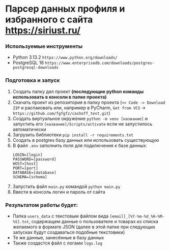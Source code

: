 # Парсер данных профиля и избранного с сайта https://siriust.ru/

### Используемые инструменты
* Python 3.13.2 `https://www.python.org/downloads/`
* PostgreSQL 16 `https://www.enterprisedb.com/downloads/postgres-postgresql-downloads`

### Подготовка и запуск
1. Создать папку дял проект **(последующие python команды использовать в консоли в папке проекта)**
2. Скачать проект из репозитория в папку проекта (`<> Code -> Download ZIP` и распаковать или, например в PyCharm, `Get from VCS` -> `https://github.com/fgfgfz/cashoff_test.git`)
3. Создать виртуальное окружение `python -m venv [название]` и запустить его `[название]/Scripts/activate` если не запустилось автоматически
4. Загрузить библиотеки `pip install -r requirements.txt`
5. Создать в postgres базу данных или использовать существующую
6. В файл `.env` заполнить поля для подключения к базе данных:
   ```
   LOGIN=[login]
   PASSWORD=[password]
   HOST=[host]
   PORT=[port]
   DATABASE=[database]
   SCHEMA=[schema]
   ```
7. Запустить файл `main.py` командой `python main.py`
8. Ввести в консоль логин и пароль от сайта

### Результатом работы будет:
* Папка `users_data` с текстовым файлом вида `[email]_[%Y-%m-%d_%H-%M-%S].txt`, содержащем данные о пользователе и товарах из списка желаемого в формате JSON (далее в этой папке при следующих запусках будут создаваться подобные текстовики)
* Те же данные, занесённые в базу данных
* Также создастся файл с логами `logs.log`